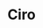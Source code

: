 ---
title: Ciro
date: 
draft: false

# descripcion
description : Aros de plata y cristal engarzado

materials: Plata 925

color: Plateado y cristal

dimensions: 2,8cm largo

code: 01-07-0398

type: "Aros"

categories: []

price: $2.790,00

price_eftvo: $2.370,00

# Images
# first image will be shown in the product page
images:
  # - image: "images/path_to_image"
  # La ubicacion de las imagenes es imagenes/Aros/Aros.Cristal/01-07-0398-ciro
  - image: "./images/aros/cristal/01-07-0398-redondo-4-cristales-grande_a.JPG"
  - image: "./images/aros/cristal/01-07-0398-redondo-4-cristales-grande_b.JPG"
---